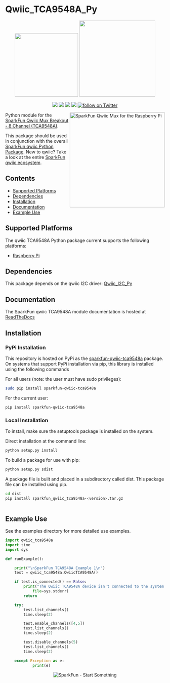 Qwiic_TCA9548A_Py
==============

<p align="center">
   <img src="https://cdn.sparkfun.com/assets/custom_pages/2/7/2/qwiic-logo-registered.jpg"  width=200>  
   <img src="https://www.python.org/static/community_logos/python-logo-master-v3-TM.png"  width=240>   
</p>
<p align="center">
	<a href="https://pypi.org/project/sparkfun-qwiic-tca9548a/" alt="Package">
		<img src="https://img.shields.io/pypi/pyversions/sparkfun_qwiic_tca9548a.svg" /></a>
	<a href="https://github.com/sparkfun/Qwiic_TCA9548A_Py/issues" alt="Issues">
		<img src="https://img.shields.io/github/issues/sparkfun/Qwiic_TCA9548A_Py.svg" /></a>
	<a href="https://qwiic-TCA9548A-py.readthedocs.io/en/latest/?" alt="Documentation">
		<img src="https://readthedocs.org/projects/qwiic-tca9548a-py/badge/?version=latest&style=flat" /></a>
	<a href="https://github.com/sparkfun/Qwiic_TCA9548A_Py/blob/master/LICENSE" alt="License">
		<img src="https://img.shields.io/badge/license-MIT-blue.svg" /></a>
	<a href="https://twitter.com/intent/follow?screen_name=sparkfun">
        	<img src="https://img.shields.io/twitter/follow/sparkfun.svg?style=social&logo=twitter"
           	 alt="follow on Twitter"></a>
	
</p>

<img src="https://cdn.sparkfun.com/assets/parts/1/5/6/8/9/16784-SparkFun_Qwiic_Mux_Breakout_V2_-_8_Channel__TCA9548A_-01.jpg"  align="right" width=300 alt="SparkFun Qwiic Mux for the Raspberry Pi">

Python module for the [SparkFun Qwiic Mux Breakout - 8 Channel (TCA9548A)](https://www.sparkfun.com/products/16784).

This package should be used in conjunction with the overall [SparkFun qwiic Python Package](https://github.com/sparkfun/Qwiic_Py). New to qwiic? Take a look at the entire [SparkFun qwiic ecosystem](https://www.sparkfun.com/qwiic).

## Contents
* [Supported Platforms](#supported-platforms)
* [Dependencies](#dependencies)
* [Installation](#installation)
* [Documentation](#documentation)
* [Example Use](#example-use)

Supported Platforms
--------------------
The qwiic TCA9548A Python package current supports the following platforms:
* [Raspberry Pi](https://www.sparkfun.com/search/results?term=raspberry+pi)
<!-- Platforms to be tested
* [NVidia Jetson Nano](https://www.sparkfun.com/products/15297)
* [Google Coral Development Board](https://www.sparkfun.com/products/15318)
-->

Dependencies 
---------------
This package depends on the qwiic I2C driver: [Qwiic_I2C_Py](https://github.com/sparkfun/Qwiic_I2C_Py)

Documentation
-------------
The SparkFun qwiic TCA9548A module documentation is hosted at [ReadTheDocs](https://qwiic-tca9548a-py.readthedocs.io/en/latest/?)

Installation
-------------

### PyPi Installation
This repository is hosted on PyPi as the [sparkfun-qwiic-tca9548a](https://pypi.org/project/sparkfun-qwiic-tca9548a/) package. On systems that support PyPi installation via pip, this library is installed using the following commands

For all users (note: the user must have sudo privileges):
```sh
sudo pip install sparkfun-qwiic-tca9548a
```
For the current user:

```sh
pip install sparkfun-qwiic-tca9548a
```

### Local Installation
To install, make sure the setuptools package is installed on the system.

Direct installation at the command line:
```sh
python setup.py install
```

To build a package for use with pip:
```sh
python setup.py sdist
 ```
A package file is built and placed in a subdirectory called dist. This package file can be installed using pip.
```sh
cd dist
pip install sparkfun_qwiic_tca9548a-<version>.tar.gz
  
```
Example Use
 ---------------
See the examples directory for more detailed use examples.

```python
import qwiic_tca9548a
import time
import sys

def runExample():

	print("\nSparkFun TCA9548A Example 1\n")
	test = qwiic_tca9548a.QwiicTCA9548A()

	if test.is_connected() == False:
		print("The Qwiic TCA9548A device isn't connected to the system. Please check your connection", \
			file=sys.stderr)
		return

	try:
		test.list_channels()
		time.sleep(2)

		test.enable_channels([4,5])
		test.list_channels()
		time.sleep(2)

		test.disable_channels(5)
		test.list_channels()
		time.sleep(2)

	except Exception as e:
            print(e)
```
<p align="center">
<img src="https://cdn.sparkfun.com/assets/custom_pages/3/3/4/dark-logo-red-flame.png" alt="SparkFun - Start Something">
</p>
